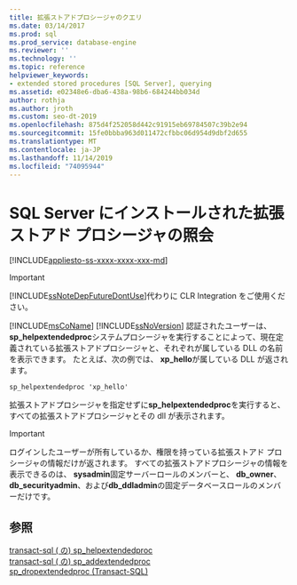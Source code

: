 ```yaml
---
title: 拡張ストアドプロシージャのクエリ
ms.date: 03/14/2017
ms.prod: sql
ms.prod_service: database-engine
ms.reviewer: ''
ms.technology: ''
ms.topic: reference
helpviewer_keywords:
- extended stored procedures [SQL Server], querying
ms.assetid: e02348e6-dba6-438a-98b6-684244bb034d
author: rothja
ms.author: jroth
ms.custom: seo-dt-2019
ms.openlocfilehash: 875d4f252058d442c91915eb69784507c39b2e94
ms.sourcegitcommit: 15fe0bbba963d011472cfbbc06d954d9dbf2d655
ms.translationtype: MT
ms.contentlocale: ja-JP
ms.lasthandoff: 11/14/2019
ms.locfileid: "74095944"
---
```

# <a name="querying-extended-stored-procedures-installed-in-sql-server"></a>SQL Server にインストールされた拡張ストアド プロシージャの照会
[!INCLUDE[appliesto-ss-xxxx-xxxx-xxx-md](../../includes/appliesto-ss-xxxx-xxxx-xxx-md.md)]
    
> [!IMPORTANT]  
>  [!INCLUDE[ssNoteDepFutureDontUse](../../includes/ssnotedepfuturedontuse-md.md)]代わりに CLR Integration をご使用ください。  
  
 [!INCLUDE[msCoName](../../includes/msconame-md.md)] [!INCLUDE[ssNoVersion](../../includes/ssnoversion-md.md)] 認証されたユーザーは、 **sp_helpextendedproc**システムプロシージャを実行することによって、現在定義されている拡張ストアドプロシージャと、それぞれが属している DLL の名前を表示できます。 たとえば、次の例では、 **xp_hello**が属している DLL が返されます。  
  
```  
sp_helpextendedproc 'xp_hello'  
```  
  
 拡張ストアドプロシージャを指定せずに**sp_helpextendedproc**を実行すると、すべての拡張ストアドプロシージャとその dll が表示されます。  
  
> [!IMPORTANT]  
>  ログインしたユーザーが所有しているか、権限を持っている拡張ストアド プロシージャの情報だけが返されます。 すべての拡張ストアドプロシージャの情報を表示できるのは、 **sysadmin**固定サーバーロールのメンバーと、 **db_owner**、 **db_securityadmin**、および**db_ddladmin**の固定データベースロールのメンバーだけです。  
  
## <a name="see-also"></a>参照  
 [transact-sql &#40;  の&#41; sp_helpextendedproc](../../relational-databases/system-stored-procedures/sp-helpextendedproc-transact-sql.md)  
 [transact-sql &#40;  の&#41; sp_addextendedproc](../../relational-databases/system-stored-procedures/sp-addextendedproc-transact-sql.md)  
 [sp_dropextendedproc &#40;Transact-SQL&#41;](../../relational-databases/system-stored-procedures/sp-dropextendedproc-transact-sql.md)  
  
  
